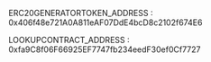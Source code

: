 ERC20GENERATORTOKEN_ADDRESS : 0x406f48e721A0A811eAF07DdE4bcD8c2102f674E6

LOOKUPCONTRACT_ADDRESS : 0xfa9C8f06F66925EF7747fb234eedF30ef0Cf7727
